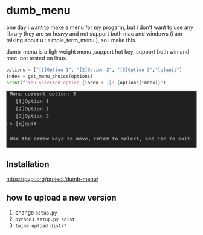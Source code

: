 # dumb_menu
one day i want to make a menu for my progarm, but i don't want to use any library they are so heavy and not support both mac and windows (i am talking about u : simple_term_menu ), so i make this.

dumb_menu is a ligh weight menu ,support hot key, support both win and mac ,not tested on linux.

```python
options = ["[1]Option 1", "[2]Option 2", "[3]Option 3","[q]quit"]
index = get_menu_choice(options)
print(f"You selected option {index + 1}: {options[index]}")
```

![png](https://raw.githubusercontent.com/cornradio/imgs/main/20230214163952.png)

## Installation

https://pypi.org/project/dumb-menu/

## how to upload a new version
1. change `setup.py`
2. `python3 setup.py sdist`
3. `twine upload dist/*`